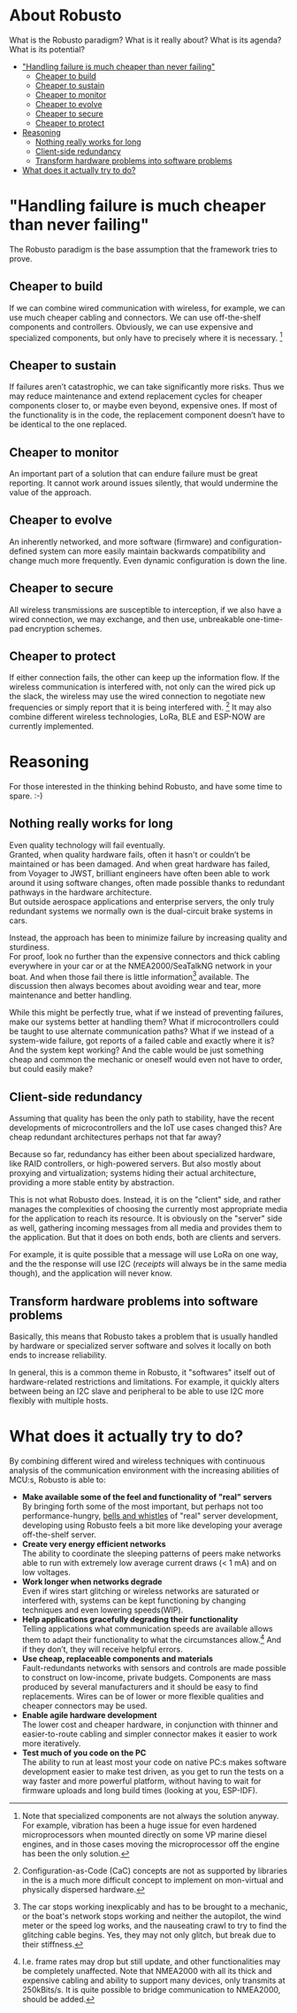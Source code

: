 <!-- omit from toc -->
# About Robusto

What is the Robusto paradigm?
What is it really about? What is its agenda? What is its potential?


- ["Handling failure is much cheaper than never failing"](#handling-failure-is-much-cheaper-than-never-failing)
  - [Cheaper to build](#cheaper-to-build)
  - [Cheaper to sustain](#cheaper-to-sustain)
  - [Cheaper to monitor](#cheaper-to-monitor)
  - [Cheaper to evolve](#cheaper-to-evolve)
  - [Cheaper to secure](#cheaper-to-secure)
  - [Cheaper to protect](#cheaper-to-protect)
- [Reasoning](#reasoning)
  - [Nothing really works for long](#nothing-really-works-for-long)
  - [Client-side redundancy](#client-side-redundancy)
  - [Transform hardware problems into software problems](#transform-hardware-problems-into-software-problems)
- [What does it actually try to do?](#what-does-it-actually-try-to-do)



# "Handling failure is much cheaper than never failing"

The Robusto paradigm is the base assumption that the framework tries to prove.

## Cheaper to build
If we can combine wired communication with wireless, for example, we can use much cheaper cabling and connectors. We can use off-the-shelf components and controllers. Obviously, we can use expensive and specialized components, but only have to precisely where it is necessary. [^1]

## Cheaper to sustain
If failures aren’t catastrophic, we can take significantly more risks. Thus we may reduce maintenance and extend replacement cycles for cheaper components closer to, or maybe even beyond, expensive ones. If most of the functionality is in the code, the replacement component doesn’t have to be identical to the one replaced.

## Cheaper to monitor
An important part of a solution that can endure failure must be great reporting. 
It cannot work around issues silently, that would undermine the value of the approach.

## Cheaper to evolve
An inherently networked, and more software (firmware) and configuration-defined system can more easily maintain backwards compatibility and change much more frequently. Even dynamic configuration is down the line.

## Cheaper to secure
All wireless transmissions are susceptible to interception, if we also have a wired connection, we may exchange, and then use, unbreakable one-time-pad encryption schemes. 

## Cheaper to protect

If either connection fails, the other can keep up the information flow. If the wireless communication is interfered with, not only can the wired pick up the slack, the wireless may use the wired connection to negotiate new frequencies or simply report that it is being interfered with. [^2] 
It may also combine different wireless technologies, LoRa, BLE and ESP-NOW are currently implemented.


# Reasoning

For those interested in the thinking behind Robusto, and have some time to spare. :-)

## Nothing really works for long

Even quality technology will fail eventually.<br />
Granted, when quality hardware fails, often it hasn't or couldn’t be maintained or has been damaged. And when great hardware has failed, from Voyager to JWST, brilliant engineers have often been able to work around it using software changes, often made possible thanks to redundant pathways in the hardware architecture.<br />
But outside aerospace applications and enterprise servers, the only truly redundant systems we normally own is the dual-circuit brake systems in cars. 

Instead, the approach has been to minimize failure by increasing quality and sturdiness. <br />
For proof, look no further than the expensive connectors and thick cabling everywhere in your car or at the NMEA2000/SeaTalkNG network in your boat. And when those fail there is little information[^3] available. The discussion then always becomes about avoiding wear and tear, more maintenance and better handling.  

While this might be perfectly true, what if we instead of preventing failures, make our systems better at handling them? What if microcontrollers could be taught to use alternate communication paths? What if we instead of a system-wide failure, got reports of a failed cable and exactly where it is? And the system kept working? And the cable would be just something cheap and common the mechanic or oneself would even not have to order, but could easily make?

## Client-side redundancy

Assuming that quality has been the only path to stability, have the recent developments of microcontrollers and the IoT use cases changed this? Are cheap redundant architectures perhaps not that far away?

Because so far, redundancy has either been about specialized hardware, like RAID controllers, or high-powered servers. But also mostly about proxying and virtualization; systems hiding their actual architecture, providing a more stable entity by abstraction.

This is not what Robusto does. Instead, it is on the "client" side, and rather manages the complexities of choosing the currently most appropriate media for the application to reach its resource.
It is obviously on the "server" side as well, gathering incoming messages from all media and provides them to the application. But that it does on both ends, both are clients and servers. 

For example, it is quite possible that a message will use LoRa on one way, and the the response will use I2C (_receipts_ will always be in the same media though), and the application will never know.

## Transform hardware problems into software problems

Basically, this means that Robusto takes a problem that is usually handled by hardware or specialized server software and solves it locally on both ends to increase reliability. 

In general, this is a common theme in Robusto, it "softwares" itself out of hardware-related restrictions and limitations. For example, it quickly alters between being an I2C slave and peripheral to be able to  use I2C more flexibly with multiple hosts. 

# What does it actually try to do?

By combining different wired and wireless techniques with continuous analysis of the communication environment with the increasing abilities of MCU:s, Robusto is able to:<br/>
* **Make available some of the feel and functionality of "real" servers**<br/>
By bringing forth some of the most important, but perhaps not too performance-hungry, [bells and whistles](https://github.com/RobustoFramework/Robusto/blob/main/components/robusto/include/robusto_pubsub.h) of "real" server development, developing using Robusto feels a bit more like developing your average off-the-shelf server.
* **Create very energy efficient networks**<br/>
The ability to coordinate the sleeping patterns of peers make networks able to run with extremely low average current draws (< 1 mA) and on low voltages. 
* **Work longer when networks degrade**<br/>
Even if wires start glitching or wireless networks are saturated or interfered with, systems can be kept functioning by changing techniques and even lowering speeds(WIP). 
* **Help applications gracefully degrading their functionality**<br/>
Telling applications what communication speeds are available allows them to adapt their functionality to what the circumstances allow.[^4]
And if they don’t, they will receive helpful errors.
* **Use cheap, replaceable components and materials**<br/>
Fault-redundants networks with sensors and controls are made possible to construct on low-income, private budgets. 
Components are mass produced by several manufacturers and it should be easy to find replacements. Wires can be of lower or more flexible qualities and cheaper connectors may be used.
* **Enable agile hardware development**<br/>
The lower cost and cheaper hardware, in conjunction with thinner and easier-to-route cabling and simpler connector makes it easier to work more iteratively. 
* **Test much of you code on the PC**  
The ability to run at least most your code on native PC:s makes software development easier to make test driven, as you get to run the tests on a way faster and more powerful platform, without having to wait for firmware uploads and long build times (looking at you, ESP-IDF).



[^1]: Note that specialized components are not always the solution anyway. For example, vibration has been a huge issue for even hardened microprocessors when mounted directly on some VP marine diesel engines, and in those cases moving the microprocessor off the engine has been the only solution.
[^2]: Configuration-as-Code (CaC) concepts are not as supported by libraries in the is a much more difficult concept to implement on mon-virtual and physically dispersed hardware. 
[^2]: If something external caused both wired and wireless communication to fail at the same time, we probably just experienced a direct lightning strike or war conditions. Note that Robusto will try and re-establish communications, even after a broad failure.
[^3]: The car stops working inexplicably and has to be brought to a mechanic, or the boat's network stops working and neither the autopilot, the wind meter or the speed log works, and the nauseating crawl to try to find the glitching cable begins. Yes, they may not only glitch, but break due to their stiffness.
[^4]: I.e. frame rates may drop but still update, and other functionalities may be completely unaffected. Note that NMEA2000 with all its thick and expensive cabling and ability to support many devices, only transmits at 250kBits/s. It is quite possible to bridge communication to NMEA2000, should be added.
[^5]: While not currently implemented like that, there are no conceptual or technical reasons beyond making the initial implementation easier to troubleshoot, but it will probably be so that a large fragmented message will be sent on many medias, and simultaneously or in an alternating. This not only for performance, but to avoid saturating an essentially shared media for too long.